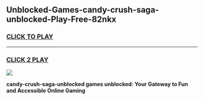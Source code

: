 
## Unblocked-Games-candy-crush-saga-unblocked-Play-Free-82nkx
<h3>
<a href="https://premium76.site?title=candy-crush-saga-unblocked&ref=18A1">CLICK TO PLAY</a></h3>
<hr>

<h3>
<a href="https://premium76.site?title=candy-crush-saga-unblocked&ref=18A1">CLICK 2 PLAY</a>
  
</h3>

<a href="https://premium76.site?title=candy-crush-saga-unblocked&ref=18A1"><img src="https://clearcache.store/games.png"></a>


**candy-crush-saga-unblocked games unblocked: Your Gateway to Fun and Accessible Online Gaming**
